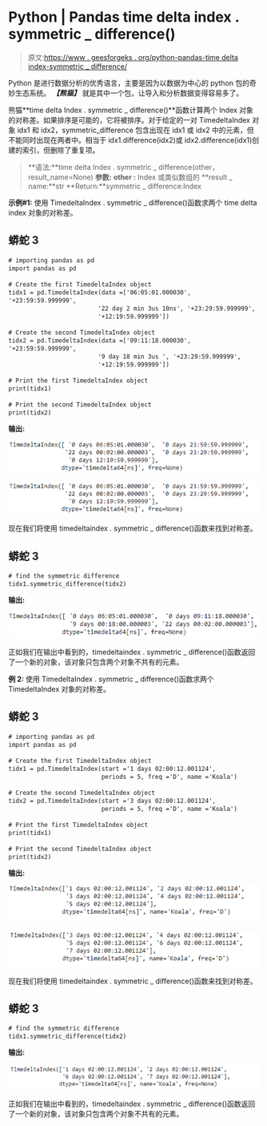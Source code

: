 # Python | Pandas time delta index . symmetric _ difference()

> 原文:[https://www . geesforgeks . org/python-pandas-time delta index-symmetric _ difference/](https://www.geeksforgeeks.org/python-pandas-timedeltaindex-symmetric_difference/)

Python 是进行数据分析的优秀语言，主要是因为以数据为中心的 python 包的奇妙生态系统。 ***【熊猫】*** 就是其中一个包，让导入和分析数据变得容易多了。

熊猫**time delta Index . symmetric _ difference()**函数计算两个 Index 对象的对称差。如果排序是可能的，它将被排序。对于给定的一对 TimedeltaIndex 对象 idx1 和 idx2，symmetric_difference 包含出现在 idx1 或 idx2 中的元素，但不能同时出现在两者中。相当于 idx1.difference(idx2)或 idx2.difference(idx1)创建的索引，但删除了重复项。

> **语法:**time delta Index . symmetric _ difference(other，result_name=None)
> **参数:**
> **other :** Index 或类似数组的
> **result _ name:**str
> **Return:**symmetric _ difference:Index

**示例#1:** 使用 TimedeltaIndex . symmetric _ difference()函数求两个 time delta index 对象的对称差。

## 蟒蛇 3

```
# importing pandas as pd
import pandas as pd

# Create the first TimedeltaIndex object
tidx1 = pd.TimedeltaIndex(data =['06:05:01.000030', '+23:59:59.999999',
                         '22 day 2 min 3us 10ns', '+23:29:59.999999',
                         '+12:19:59.999999'])

# Create the second TimedeltaIndex object
tidx2 = pd.TimedeltaIndex(data =['09:11:18.000030', '+23:59:59.999999',
                         '9 day 18 min 3us ', '+23:29:59.999999',
                         '+12:19:59.999999'])

# Print the first TimedeltaIndex object
print(tidx1)

# Print the second TimedeltaIndex object
print(tidx2)
```

**输出:**

![](img/708240dfe9aedf867ac5c12c98b02393.png)

![](img/6f6cc0167371df9ee775333327837506.png)

现在我们将使用 timedeltaindex . symmetric _ difference()函数来找到对称差。

## 蟒蛇 3

```
# find the symmetric difference
tidx1.symmetric_difference(tidx2)
```

**输出:**

![](img/0d3daa28d7b8f23c7bde84dc1d304627.png)

正如我们在输出中看到的，timedeltaindex . symmetric _ difference()函数返回了一个新的对象，该对象只包含两个对象不共有的元素。

**例 2:** 使用 TimedeltaIndex . symmetric _ difference()函数求两个 TimedeltaIndex 对象的对称差。

## 蟒蛇 3

```
# importing pandas as pd
import pandas as pd

# Create the first TimedeltaIndex object
tidx1 = pd.TimedeltaIndex(start ='1 days 02:00:12.001124',
                          periods = 5, freq ='D', name ='Koala')

# Create the second TimedeltaIndex object
tidx2 = pd.TimedeltaIndex(start ='3 days 02:00:12.001124',
                          periods = 5, freq ='D', name ='Koala')

# Print the first TimedeltaIndex object
print(tidx1)

# Print the second TimedeltaIndex object
print(tidx2)
```

**输出:**

![](img/4b1498214e3c6e8c3ca75b1dc780223c.png)

![](img/6a341c39cdcb2a0d568cc9cae555ccaf.png)

现在我们将使用 timedeltaindex . symmetric _ difference()函数来找到对称差。

## 蟒蛇 3

```
# find the symmetric difference
tidx1.symmetric_difference(tidx2)
```

**输出:**

![](img/34baae75280dd3d015e51d84377f691e.png)

正如我们在输出中看到的，timedeltaindex . symmetric _ difference()函数返回了一个新的对象，该对象只包含两个对象不共有的元素。